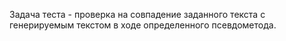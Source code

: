 Задача теста - проверка на совпадение заданного текста с генерируемым текстом в ходе
определенного псевдометода.
